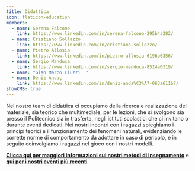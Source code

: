 ```yaml
---
title: Didattica
icon: flaticon-education
members:
  - name: Serena Falcone
    link: https://www.linkedin.com/in/serena-falcone-295b4a282/
  - name: Cristiano Sollazzo
    link: https://www.linkedin.com/in/cristiano-sollazzo/
  - name: Pietro Allosia
    link: https://www.linkedin.com/in/pietro-allosia-6196b6356/
  - name: Sergio Manduca
    link: https://www.linkedin.com/in/sergio-manduca-8514a0319/
  - name: "Gian Marco Liuzzi  "
  - name: Deniz Andaç
    link: https://www.linkedin.com/in/deniz-anda%C3%A7-063a611b7/
showCMS: true
---
```

<!--StartFragment-->

Nel nostro team di didattica ci occupiamo della ricerca e realizzazione del materiale, sia teorico che multimediale, per le lezioni, che si svolgono sia presso il Politecnico sia in trasferta, negli istituti scolastici che ci invitano o durante eventi dedicati. Nei nostri incontri con i ragazzi spieghiamo i principi teorici e il funzionamento dei fenomeni naturali, evidenziando le corrette norme di comportamento da adottare in caso di pericolo, e in seguito coinvolgiamo i ragazzi nel gioco con i nostri modelli.

<!--EndFragment-->

**[Clicca qui per maggiori informazioni sui nostri metodi di insegnamento](https://www.milegoalterritorio.it/didattica/)** e **[qui per i nostri eventi più recenti](https://www.milegoalterritorio.it/eventi/)**